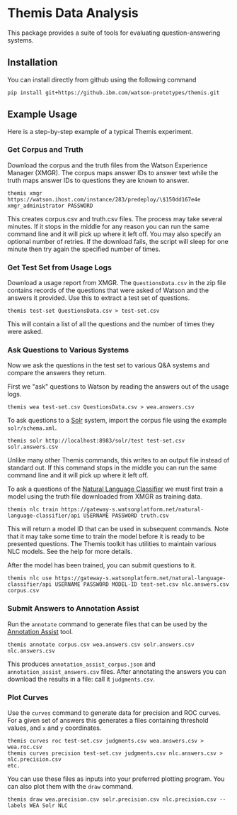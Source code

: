 # Themis Data Analysis

This package provides a suite of tools for evaluating question-answering systems.

## Installation

You can install directly from github using the following command

    pip install git+https://github.ibm.com/watson-prototypes/themis.git

## Example Usage

Here is a step-by-step example of a typical Themis experiment.

### Get Corpus and Truth

Download the corpus and the truth files from the Watson Experience Manager (XMGR).
The corpus maps answer IDs to answer text while the truth maps answer IDs to questions they are known to answer.

    themis xmgr https://watson.ihost.com/instance/283/predeploy/\$150dd167e4e xmgr_administrator PASSWORD

This creates corpus.csv and truth.csv files.
The process may take several minutes.
If it stops in the middle for any reason you can run the same command line and it will pick up where it left off.
You may also specify an optional number of retries.
If the download fails, the script will sleep for one minute then try again the specified number of times.

### Get Test Set from Usage Logs

Download a usage report from XMGR.
The `QuestionsData.csv` in the zip file contains records of the questions that were asked of Watson and the answers it
provided.
Use this to extract a test set of questions.

    themis test-set QuestionsData.csv > test-set.csv

This will contain a list of all the questions and the number of times they were asked.

### Ask Questions to Various Systems

Now we ask the questions in the test set to various Q&A systems and compare the answers they return.

First we "ask" questions to Watson by reading the answers out of the usage logs.

    themis wea test-set.csv QuestionsData.csv > wea.answers.csv

To ask questions to a [Solr](http://lucene.apache.org/solr) system, import the corpus file using the example `solr/schema.xml`.

    themis solr http://localhost:8983/solr/test test-set.csv solr.answers.csv

Unlike many other Themis commands, this writes to an output file instead of standard out.
If this command stops in the middle you can run the same command line and it will pick up where it left off.

To ask a questions of the
[Natural Language Classifier](http://www.ibm.com/smarterplanet/us/en/ibmwatson/developercloud/doc/nl-classifier/) we
must first train a model using the truth file downloaded from XMGR as training data.

    themis nlc train https://gateway-s.watsonplatform.net/natural-language-classifier/api USERNAME PASSWORD truth.csv
    
This will return a model ID that can be used in subsequent commands.
Note that it may take some time to train the model before it is ready to be presented questions.
The Themis toolkit has utilities to maintain various NLC models.
See the help for more details.

After the model has been trained, you can submit questions to it.

    themis nlc use https://gateway-s.watsonplatform.net/natural-language-classifier/api USERNAME PASSWORD MODEL-ID test-set.csv nlc.answers.csv corpus.csv

### Submit Answers to Annotation Assist

Run the `annotate` command to generate files that can be used by the
[Annotation Assist](https://github.com/cognitive-catalyst/annotation-assist) tool.

    themis annotate corpus.csv wea.answers.csv solr.answers.csv nlc.answers.csv

This produces `annotation_assist_corpus.json` and `annotation_assist_answers.csv` files.
After annotating the answers you can download the results in a file: call it `judgments.csv`.
 
### Plot Curves

Use the `curves` command to generate data for precision and ROC curves.
For a given set of answers this generates a files containing threshold values, and `x` and `y` coordinates.

    themis curves roc test-set.csv judgments.csv wea.answers.csv > wea.roc.csv
    themis curves precision test-set.csv judgments.csv nlc.answers.csv > nlc.precision.csv
    etc.

You can use these files as inputs into your preferred plotting program.
You can also plot them with the `draw` command.

    themis draw wea.precision.csv solr.precision.csv nlc.precision.csv --labels WEA Solr NLC

